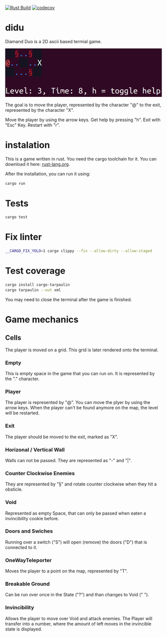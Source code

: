 [![Rust Build](https://github.com/dariusgm/didu/actions/workflows/rust.yml/badge.svg)](https://github.com/dariusgm/didu/actions/workflows/rust.yml)
[![codecov](https://codecov.io/gh/dariusgm/didu/graph/badge.svg?token=2KO4PI17RK)](https://codecov.io/gh/dariusgm/didu)
# didu
Diamand Duo is a 2D ascii based termial game.

![screenshot from Diamand Duo](screenshot1.png)

The goal is to move the player, represented by the character "@"
to the exit, represented by the character "X".


Move the player by using the arrow keys.
Get help by pressing "h".
Exit with "Esc" Key.
Restart with "r".

# instalation

This is a game written in rust. You need the cargo toolchain for it.
You can download it here: [rust-lang.org](https://www.rust-lang.org/tools/install).

After the installation, you can run it using:
```bash
cargo run
```

# Tests
```bash
cargo test
```

# Fix linter
```bash
__CARGO_FIX_YOLO=1 cargo clippy --fix --allow-dirty --allow-staged
```

# Test coverage
```bash
cargo install cargo-tarpaulin
cargo tarpaulin --out xml

```
You may need to close the terminal after the game is finished.

# Game mechanics

## Cells
The player is moved on a grid. 
This grid is later rendered onto the terminal.

### Empty
This is empty space in the game that you can run on.
It is represented by the "." character.

### Player
The player is represented by "@". 
You can move the plyer by using the arrow keys.
When the player can't be found anymore on the map, the level will be restarted.

### Exit
The player should be moved to the exit, marked as "X".

### Horizonal / Vertical Wall
Walls can not be passed. They are represented as "-" and "|".

### Counter Clockwise Enemies
They are represented by "§" and rotate counter clockwise when they hit a obsticle.

### Void
Represented as empty Space, that can only be passed when eaten a invincibility cookie before.

### Doors and Swiches
Running over a switch ("S") will open (remove) the doors ("D") that is connected to it.

### OneWayTeleporter
Moves the player to a point on the map, represented by "T".

### Breakable Ground
Can be run over once in the State ("?") and than changes to Void (" ").

### Invincibility
Allows the player to move over Void and attack enemies.
The Player will transfer into a number, where the amount of left moves
in the invincible state is displayed.


